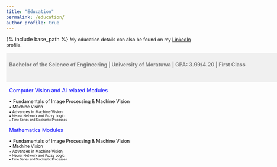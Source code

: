 ```yaml
---
title: "Education"
permalink: /education/
author_profile: true
---
```


{% include base_path %}
<span style="font-size:0.9em;text-align: justify;">My education details can also be found on my <a href="https://www.linkedin.com/in/vinoj-jayasundara-983a81129/">LinkedIn</a> profile.</span>

<span style="font-size:1em; color:gray;background-color: #F0F0F0;height: 4em; width: 57em; display:inline-block; vertical-align: middle; padding-top: 22px;padding-left: 8px;text-align: left"><b>Bachelor of the Science of Engineering | University of Moratuwa | GPA: 3.99/4.20 | First Class</b></span><br/>

<span style="font-size:1em; color:blue;padding-left: 8px;">Computer Vision and AI related Modules</span>

<span style="font-size:0.9em; color:black;padding-left: 8px;"> &bull; Fundamentals of Image Processing & Machine Vision<br/>
<span style="font-size:0.9em; color:black;padding-left: 8px;"> &bull; Machine Vision<br/>
<span style="font-size:0.9em; color:black;padding-left: 8px;"> &bull; Advances in Machine Vision<br/>
<span style="font-size:0.9em; color:black;padding-left: 8px;"> &bull; Neural Network and Fuzzy Logic<br/>
<span style="font-size:0.9em; color:black;padding-left: 8px;"> &bull; Time Series and Stochastic Processes<br/>
  
<span style="font-size:1em; color:blue;padding-left: 8px;">Mathematics Modules</span>

<span style="font-size:0.9em; color:black;padding-left: 8px;"> &bull; Fundamentals of Image Processing & Machine Vision<br/>
<span style="font-size:0.9em; color:black;padding-left: 8px;"> &bull; Machine Vision<br/>
<span style="font-size:0.9em; color:black;padding-left: 8px;"> &bull; Advances in Machine Vision<br/>
<span style="font-size:0.9em; color:black;padding-left: 8px;"> &bull; Neural Network and Fuzzy Logic<br/>
<span style="font-size:0.9em; color:black;padding-left: 8px;"> &bull; Time Series and Stochastic Processes<br/>
